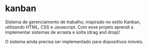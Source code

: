 # kanban
Sistema de gerenciamento de trabalho, inspirado no estilo Kanban, utilizando HTML, CSS e Javascript. Com esse projeto aprendi a implementar sistemas de arrasta e solta (drag and drop)!

O sistema ainda precisa ser implementado para dispositivos móveis.
